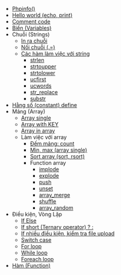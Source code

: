 - [Phpinfo()](lessons/phpinfo.md)
- [Hello world (echo, print)](lessons/hello-world.md)
- [Comment code](lessons/comment-code.md)
- [Biến (Variables)](lessons/variables.md)
- Chuỗi (Strings)
  - [In ra chuỗi](lessons/strings/index.md)
  - [Nối chuỗi (.=)](lessons/strings/concatenation.md)
  - [Các hàm làm việc với string](lessons/strings/index.md)
    - [strlen](lessons/strings/strlen.md)
    - [strtoupper](lessons/strings/strtoupper.md)
    - [strtolower](lessons/strings/strtolower.md)
    - [ucfirst](lessons/strings/ucfirst.md)
    - [ucwords](lessons/strings/ucwords.md)
    - [str_replace](lessons/strings/str_replace.md)
    - [substr](lessons/strings/substr.md)
- [Hằng số (constant) define](lessons/constants.md)
- Mảng (Array)
  - [Array single](lessons/arrays/array-single.md)
  - [Array with KEY](lessons/arrays/array-key.md)
  - [Array in array](lessons/arrays/array-in-array.md)
  - Làm việc với array
    - [Đếm mảng: count](lessons/arrays/count.md)
    - [Min, max (array single)](lessons/arrays/min-max.md)
    - [Sort array (sort, rsort)](lessons/arrays/sort.md)
    - Function array
      - [implode](lessons/arrays/implode.md)
      - [explode](lessons/arrays/explode.md)
      - [push](lessons/arrays/push.md)
      - [unset](lessons/arrays/unset.md)
      - [array_merge](lessons/arrays/array-merge.md)
      - [shuffle](lessons/arrays/shuffle.md)
      - [array_random](lessons/arrays/array-random.md)
- Điều kiện, Vòng Lặp
  - [If Else](lessons/conditions/if-else.md)
  - [If short (Ternary operator) ? : ](lessons/conditions/ternary.md)
  - [If nhiều điều kiện, kiểm tra file upload](lessons/conditions/multiple-if.md)
  - [Switch case](lessons/conditions/switch.md)
  - [For loop](lessons/conditions/for.md)
  - [While loop](lessons/conditions/while.md)
  - [Foreach loop](lessons/conditions/foreach.md)
- [Hàm (Function)](lessons/functions.md)
